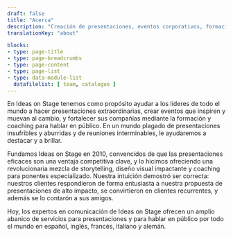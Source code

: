 ```yaml
---
draft: false
title: "Acerca"
description: "Creación de presentaciones, eventos corporativos, formación y coaching para hablar en público"
translationKey: "about"

blocks:
- type: page-title
- type: page-breadcrumbs
- type: page-content
- type: page-list
- type: data-module-list
  datafilelist: [ team, catalogue ]
---
```

En Ideas on Stage tenemos como propósito ayudar a los líderes de todo el mundo a hacer presentaciones extraordinarias, crear eventos que inspiren y muevan al cambio, y fortalecer sus compañías mediante la formación y coaching para hablar en público. En un mundo plagado de presentaciones insufribles y aburridas y de reuniones interminables, le ayudaremos a destacar y a brillar.

Fundamos Ideas on Stage en 2010, convencidos de que las presentaciones eficaces son una ventaja competitiva clave, y lo hicimos ofreciendo una revolucionaria mezcla de storytelling, diseño visual impactante y coaching para ponentes especializado. Nuestra intuición demostró ser correcta: nuestros clientes respondieron de forma entusiasta a nuestra propuesta de presentaciones de alto impacto, se convirtieron en clientes recurrentes, y además se lo contarón a sus amigos.

Hoy, los expertos en comunicación de Ideas on Stage ofrecen un amplio abanico de servicios para presentaciones y para hablar en público por todo el mundo en español, inglés, francés, italiano y alemán.
